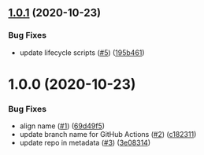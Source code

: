 ## [1.0.1](https://github.com/trott/trott-card/compare/v1.0.0...v1.0.1) (2020-10-23)


### Bug Fixes

* update lifecycle scripts ([#5](https://github.com/trott/trott-card/issues/5)) ([195b461](https://github.com/trott/trott-card/commit/195b4619bca2613961b6236d919b018791f44db9))

# 1.0.0 (2020-10-23)


### Bug Fixes

* align name ([#1](https://github.com/trott/trott-card/issues/1)) ([69d49f5](https://github.com/trott/trott-card/commit/69d49f5d5a473722b88a51ed2c25510a5dc422ef))
* update branch name for GitHub Actions ([#2](https://github.com/trott/trott-card/issues/2)) ([c182311](https://github.com/trott/trott-card/commit/c1823116ef7f48d638a4352658efbb9e9c87cab2))
* update repo in metadata ([#3](https://github.com/trott/trott-card/issues/3)) ([3e08314](https://github.com/trott/trott-card/commit/3e08314705774991f6b50c2a772476cbaf282999))
